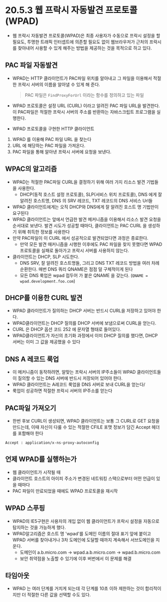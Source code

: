 # 20.5.3 웹 프락시 자동발견 프로토콜(WPAD)

- 웹 프락시 자동발견 프로토콜(WPAD)은 최종 사용자가 수동으로 프락시 설정을 할 필요도, 투명한 트래픽 인터셉트에 의존할 필요도 없이 웹브라우저가 근처의 프락시를 찾아내어 사용할 수 있게 해주는 방법을 제공하는 것을 목적으로 하고 있다.

## PAC 파일 자동발견

- WPAD는 HTTP 클라이언트가 PAC파일 위치를 알아내고 그 파일을 이용해서 적절한 프락시 서버의 이름을 알아낼 수 있게 해 준다.

  > PAC 파일은 `FindProxyForUrl` 이라는 함수를 정의하고 있는 파일

- WPAD 프로토콜은 설정 URL (CURL) 이라고 알려진 PAC 파일 URL을 발견한다. 이 PAC파일은 적절한 프락시 서버의 주소를 반환하는 자바스크립트 프로그램을 실행한다.

- WPAD 프로토콜을 구현한 HTTP 클라이언트

1. WPAD 를 이용해 PAC 파일 URL 을 찾는다
2. URL 에 해당하는 PAC 파일을 가져온다.
3. PAC 파일을 통해 알아낸 프락시 서버에 요청을 보낸다.

## WPAC의 알고리즘

- WPAD는 적절한 PAC파일 CURL을 결정하기 위해 여러 가지 리소스 발견 기법들을 사용한다.
  - DHCP(동적 호스트 설정 프로토콜), SLP(서비스 위치 프로토콜), DNS 에게 잘 알려진 호스트명, DNS 의 SRV 레코드, TXT 레코드의 DNS 서비스 Url들
- WPAD 클라이언트에게는 오직 DHCP와 DNS에게 잘 알려진 호스트 명 기법만이 요구된다
- WPAD 클라이언트는 앞에서 언급한 발견 메커니즘을 이용해서 리소스 발견 요청을 순서대로 보낸다. 발견 시도가 성공할 때마다, 클라이언트는 PAC CURL 을 생성하기 위해 취득한 정보를 사용한다
- 만약 PAC파일이 이 CURL 에서 성공적으로 발견되었다면 과정은 종료한다.
  - 만약 모든 발견 매커니즘을 시행한 이후에도 PAC 파일을 찾지 못했다면 WPAD 프로토콜을 실패로 돌아가고 프락시 서버를 사용하지 않는다.
- 클라이언트는 DHCP, SLP 시도한다.
  - DNS SRV, 잘 알려진 호스트명들, 그리고 DNS TXT 레코드 방법을 여러 차례 순환한다. 매번 DNS 쿼리 QNAME은 점점 덜 구체적이게 된다
  - 모든 DNS 룩업은 wpad 접두어 가 붙은 QNAME 을 갖는다. (`QNAME = wpad.development.foo.com`)

## DHCP를 이용한 CURL 발견

- WPAD 클라이언트가 질의하는 DHCP 서버는 반드시 CURL을 저장하고 있어야 한다.
- WPAD클라이언트는 DHCP 질의를 DHCP 서버에 보냄으로써 CURL을 얻는다.
- CURL 은 DHCP 옵션 코드 252 에 문자열 형태로 들어있다.
- WPAD클라이언트가 자신의 초기화 과정에서 이미 DHCP 질의를 했다면, DHCP 서버는 이미 그 값을 제공했을 수 있다

## DNS A 레코드 룩업

- 이 메커니즘이 동작하려면, 알맞는 프락시 서버의 IP주소들이 WPAD 클라이언트들이 질의할 수 있는 DNS 서버에 반드시 저장되어 있어야 한다.
- WPAD 클라이언트는 A레코드 룩업을 DNS 서버로 보내 CURL을 얻는다/
- 룩업이 성공하면 적절한 프락시 서버의 IP주소를 얻는다

## PAC파일 가져오기

- 한번 후보 CURL이 생성되면, WPAD 클라이언트는 보통 그 CURL로 GET 요청을 만드는데, 이때 자신이 다룰 수 있는 적절한 CFILE 포맷 정보가 담긴 Accept 헤더를 포함해야 한다

```
Accept : application/x-ns-proxy-autoconfig
```

## 언제 WPAD를 실행하는가

- 웹 클라이언트가 시작될 때
- 클라이언트 호스트의 아이피 주소가 변경된 네트워킹 스택으로부터 어떤 언급이 있을 때마다
- PAC 파일이 만료되었을 때에도 WPAD 프로토콜을 재시작

## WPAD 스푸핑

- WPAD의 IE5구현은 사용자의 개입 없이 웹 클라이언트가 프락시 설정을 자동으로 탐지하는 것을 가능하게 했다.
- WPAD알고리즘은 호스트 명 'wpad'를 도메인 이름의 절대 표기 앞에 붙이고 WPAD 서버를 찾아내거나 3차 도메인에 도달할 때까지 계속해서 서브도메인을 지운다.
  - 도메인이 a.b.micro.com -> wpad.a.b.micro.com -> wpad.b.micro.com
  - 보안 취약점을 노출할 수 있기에 이후 버번에서 이 문제를 해결

## 타임아웃
- WPAD 는 여러 단계를 거치게 되는데 각 단계를 10초 이하 제한하는 것이 합리적이지만 더 적절한 다른 값을 선택할 수도 있다.
